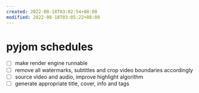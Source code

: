 ```yaml
---
created: 2022-08-18T03:02:54+08:00
modified: 2022-08-18T03:05:22+08:00
---
```


# pyjom schedules

- [ ] make render engine runnable
- [ ] remove all watermarks, subtitles and crop video boundaries accordingly
- [ ] source video and audio, improve highlight algorithm
- [ ] generate appropriate title, cover, info and tags
